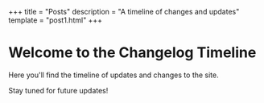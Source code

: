 +++
title = "Posts"
description = "A timeline of changes and updates"
template = "post1.html"
+++

# Welcome to the Changelog Timeline

Here you'll find the timeline of updates and changes to the site.

Stay tuned for future updates!
